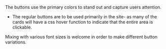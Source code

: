 The buttons use the primary colors to stand out and capture users attention.

- The regular buttons are to be used primarily in the site- as many of the cards will have a css hover function to indicate that the entire area is clickable.

Mixing with various font sizes is welcome in order to make different button variations.

